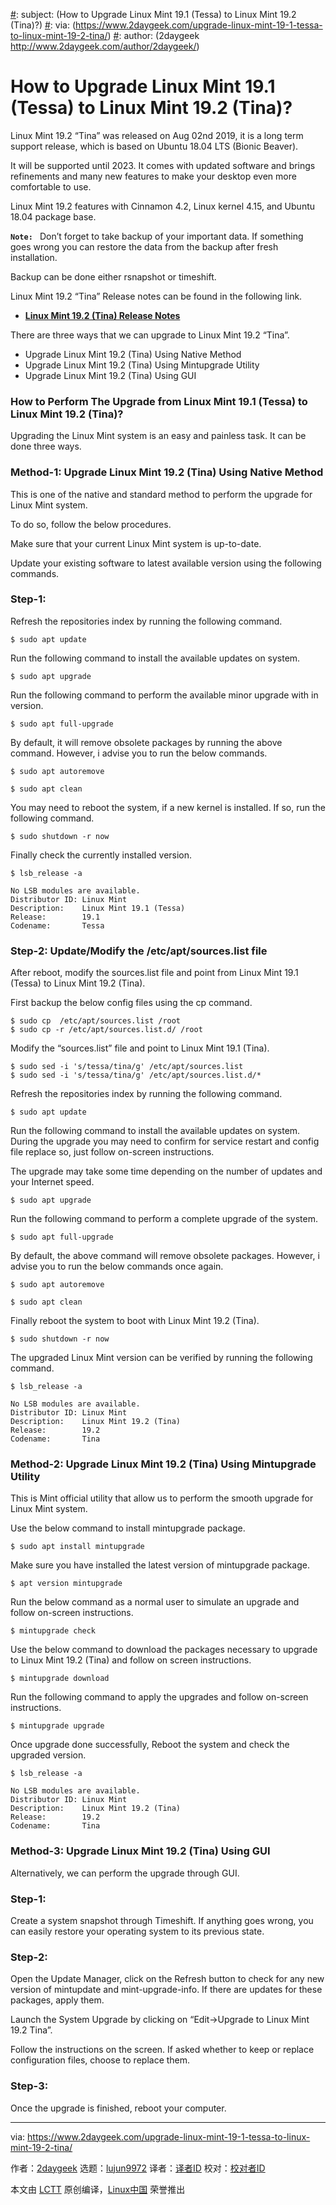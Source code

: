 [#]: collector: (lujun9972)
[#]: translator: ( )
[#]: reviewer: ( )
[#]: publisher: ( )
[#]: url: ( )
[#]: subject: (How to Upgrade Linux Mint 19.1 (Tessa) to Linux Mint 19.2 (Tina)?)
[#]: via: (https://www.2daygeek.com/upgrade-linux-mint-19-1-tessa-to-linux-mint-19-2-tina/)
[#]: author: (2daygeek http://www.2daygeek.com/author/2daygeek/)

How to Upgrade Linux Mint 19.1 (Tessa) to Linux Mint 19.2 (Tina)?
======

Linux Mint 19.2 “Tina” was released on Aug 02nd 2019, it is a long term support release, which is based on Ubuntu 18.04 LTS (Bionic Beaver).

It will be supported until 2023. It comes with updated software and brings refinements and many new features to make your desktop even more comfortable to use.

Linux Mint 19.2 features with Cinnamon 4.2, Linux kernel 4.15, and Ubuntu 18.04 package base.

**`Note:`**` ` Don’t forget to take backup of your important data. If something goes wrong you can restore the data from the backup after fresh installation.

Backup can be done either rsnapshot or timeshift.

Linux Mint 19.2 “Tina” Release notes can be found in the following link.

  * **[Linux Mint 19.2 (Tina) Release Notes][1]**



There are three ways that we can upgrade to Linux Mint 19.2 “Tina”.

  * Upgrade Linux Mint 19.2 (Tina) Using Native Method
  * Upgrade Linux Mint 19.2 (Tina) Using Mintupgrade Utility
  * Upgrade Linux Mint 19.2 (Tina) Using GUI



### How to Perform The Upgrade from Linux Mint 19.1 (Tessa) to Linux Mint 19.2 (Tina)?

Upgrading the Linux Mint system is an easy and painless task. It can be done three ways.

### Method-1: Upgrade Linux Mint 19.2 (Tina) Using Native Method

This is one of the native and standard method to perform the upgrade for Linux Mint system.

To do so, follow the below procedures.

Make sure that your current Linux Mint system is up-to-date.

Update your existing software to latest available version using the following commands.

### Step-1:

Refresh the repositories index by running the following command.

```
$ sudo apt update
```

Run the following command to install the available updates on system.

```
$ sudo apt upgrade
```

Run the following command to perform the available minor upgrade with in version.

```
$ sudo apt full-upgrade
```

By default, it will remove obsolete packages by running the above command. However, i advise you to run the below commands.

```
$ sudo apt autoremove

$ sudo apt clean
```

You may need to reboot the system, if a new kernel is installed. If so, run the following command.

```
$ sudo shutdown -r now
```

Finally check the currently installed version.

```
$ lsb_release -a

No LSB modules are available.
Distributor ID: Linux Mint
Description:    Linux Mint 19.1 (Tessa)
Release:        19.1
Codename:       Tessa
```

### Step-2: Update/Modify the /etc/apt/sources.list file

After reboot, modify the sources.list file and point from Linux Mint 19.1 (Tessa) to Linux Mint 19.2 (Tina).

First backup the below config files using the cp command.

```
$ sudo cp  /etc/apt/sources.list /root
$ sudo cp -r /etc/apt/sources.list.d/ /root
```

Modify the “sources.list” file and point to Linux Mint 19.1 (Tina).

```
$ sudo sed -i 's/tessa/tina/g' /etc/apt/sources.list
$ sudo sed -i 's/tessa/tina/g' /etc/apt/sources.list.d/*
```

Refresh the repositories index by running the following command.

```
$ sudo apt update
```

Run the following command to install the available updates on system. During the upgrade you may need to confirm for service restart and config file replace so, just follow on-screen instructions.

The upgrade may take some time depending on the number of updates and your Internet speed.

```
$ sudo apt upgrade
```

Run the following command to perform a complete upgrade of the system.

```
$ sudo apt full-upgrade
```

By default, the above command will remove obsolete packages. However, i advise you to run the below commands once again.

```
$ sudo apt autoremove

$ sudo apt clean
```

Finally reboot the system to boot with Linux Mint 19.2 (Tina).

```
$ sudo shutdown -r now
```

The upgraded Linux Mint version can be verified by running the following command.

```
$ lsb_release -a

No LSB modules are available.
Distributor ID: Linux Mint
Description:    Linux Mint 19.2 (Tina)
Release:        19.2
Codename:       Tina
```

### Method-2: Upgrade Linux Mint 19.2 (Tina) Using Mintupgrade Utility

This is Mint official utility that allow us to perform the smooth upgrade for Linux Mint system.

Use the below command to install mintupgrade package.

```
$ sudo apt install mintupgrade
```

Make sure you have installed the latest version of mintupgrade package.

```
$ apt version mintupgrade
```

Run the below command as a normal user to simulate an upgrade and follow on-screen instructions.

```
$ mintupgrade check
```

Use the below command to download the packages necessary to upgrade to Linux Mint 19.2 (Tina) and follow on screen instructions.

```
$ mintupgrade download
```

Run the following command to apply the upgrades and follow on-screen instructions.

```
$ mintupgrade upgrade
```

Once upgrade done successfully, Reboot the system and check the upgraded version.

```
$ lsb_release -a

No LSB modules are available.
Distributor ID: Linux Mint
Description:    Linux Mint 19.2 (Tina)
Release:        19.2
Codename:       Tina
```

### Method-3: Upgrade Linux Mint 19.2 (Tina) Using GUI

Alternatively, we can perform the upgrade through GUI.

### Step-1:

Create a system snapshot through Timeshift. If anything goes wrong, you can easily restore your operating system to its previous state.

### Step-2:

Open the Update Manager, click on the Refresh button to check for any new version of mintupdate and mint-upgrade-info. If there are updates for these packages, apply them.

Launch the System Upgrade by clicking on “Edit-&gt;Upgrade to Linux Mint 19.2 Tina”.
[![][2]![][2]][3]

Follow the instructions on the screen. If asked whether to keep or replace configuration files, choose to replace them.
[![][2]![][2]][4]

### Step-3:

Once the upgrade is finished, reboot your computer.

--------------------------------------------------------------------------------

via: https://www.2daygeek.com/upgrade-linux-mint-19-1-tessa-to-linux-mint-19-2-tina/

作者：[2daygeek][a]
选题：[lujun9972][b]
译者：[译者ID](https://github.com/译者ID)
校对：[校对者ID](https://github.com/校对者ID)

本文由 [LCTT](https://github.com/LCTT/TranslateProject) 原创编译，[Linux中国](https://linux.cn/) 荣誉推出

[a]: http://www.2daygeek.com/author/2daygeek/
[b]: https://github.com/lujun9972
[1]: https://www.linuxtechnews.com/linux-mint-19-2-tina-released-check-what-is-new-feature/
[2]: data:image/gif;base64,R0lGODlhAQABAIAAAAAAAP///yH5BAEAAAAALAAAAAABAAEAAAIBRAA7
[3]: https://www.2daygeek.com/wp-content/uploads/2019/08/linux-mint-19-2-tina-mintupgrade.png
[4]: https://www.2daygeek.com/wp-content/uploads/2019/08/linux-mint-19-2-tina-mintupgrade-1.png
